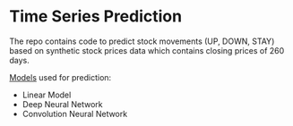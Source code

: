 Time Series Prediction
=====

The repo contains code to predict stock movements (UP, DOWN, STAY) based on synthetic stock prices data which contains closing prices of 260 days.

[Models](models.ipynb) used for prediction:
 - Linear Model
 - Deep Neural Network
 - Convolution Neural Network
